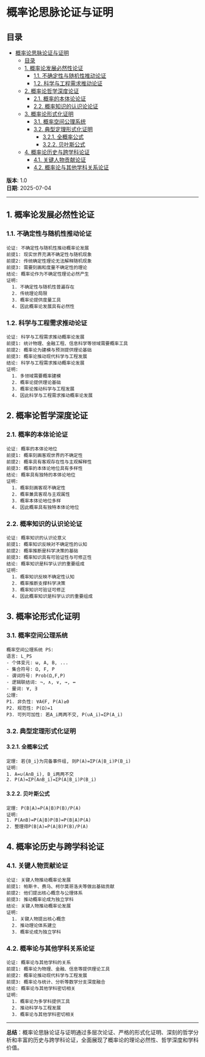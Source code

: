# 概率论思脉论证与证明

## 目录

- [概率论思脉论证与证明](#概率论思脉论证与证明)
  - [目录](#目录)
  - [1. 概率论发展必然性论证](#1-概率论发展必然性论证)
    - [1.1. 不确定性与随机性推动论证](#11-不确定性与随机性推动论证)
    - [1.2. 科学与工程需求推动论证](#12-科学与工程需求推动论证)
  - [2. 概率论哲学深度论证](#2-概率论哲学深度论证)
    - [2.1. 概率的本体论论证](#21-概率的本体论论证)
    - [2.2. 概率知识的认识论论证](#22-概率知识的认识论论证)
  - [3. 概率论形式化证明](#3-概率论形式化证明)
    - [3.1. 概率空间公理系统](#31-概率空间公理系统)
    - [3.2. 典型定理形式化证明](#32-典型定理形式化证明)
      - [3.2.1. 全概率公式](#321-全概率公式)
      - [3.2.2. 贝叶斯公式](#322-贝叶斯公式)
  - [4. 概率论历史与跨学科论证](#4-概率论历史与跨学科论证)
    - [4.1. 关键人物贡献论证](#41-关键人物贡献论证)
    - [4.2. 概率论与其他学科关系论证](#42-概率论与其他学科关系论证)

**版本**: 1.0  
**日期**: 2025-07-04

---

## 1. 概率论发展必然性论证

### 1.1. 不确定性与随机性推动论证

```philosophical
论证: 不确定性与随机性推动概率论发展
前提1: 现实世界充满不确定性与随机现象
前提2: 传统确定性理论无法解释随机现象
前提3: 需要刻画和度量不确定性的理论
结论: 概率论作为不确定性理论必然产生
证明:
  1. 不确定性与随机性普遍存在
  2. 传统理论局限
  3. 概率论提供度量工具
  4. 因此概率论发展具有必然性
```

### 1.2. 科学与工程需求推动论证

```scientific
论证: 科学与工程需求推动概率论发展
前提1: 统计物理、金融工程、信息科学等领域需要概率工具
前提2: 概率论为建模与预测提供理论基础
前提3: 概率论推动现代科学与工程发展
结论: 科学与工程需求推动概率论发展
证明:
  1. 多领域需要概率建模
  2. 概率论提供理论基础
  3. 概率论推动科学与工程发展
  4. 因此科学与工程需求推动概率论发展
```

## 2. 概率论哲学深度论证

### 2.1. 概率的本体论论证

```ontological
论证: 概率的本体论地位
前提1: 概率刻画客观世界的不确定性
前提2: 概率具有客观存在性与主观解释性
前提3: 概率的本体论地位具有多样性
结论: 概率具有独特的本体论地位
证明:
  1. 概率刻画客观不确定性
  2. 概率兼具客观与主观属性
  3. 概率本体论地位多样
  4. 因此概率具有独特本体论地位
```

### 2.2. 概率知识的认识论论证

```epistemological
论证: 概率知识的认识论意义
前提1: 概率知识反映对不确定性的认知
前提2: 概率推断是科学决策的基础
前提3: 概率知识具有可验证性与可修正性
结论: 概率知识是科学认识的重要组成
证明:
  1. 概率知识反映不确定性认知
  2. 概率推断支撑科学决策
  3. 概率知识可验证可修正
  4. 因此概率知识是科学认识的重要组成
```

## 3. 概率论形式化证明

### 3.1. 概率空间公理系统

```formal
概率空间公理系统 PS:
语言: L_PS
- 个体变元: ω, A, B, ...
- 集合符号: Ω, F, P
- 谓词符号: Prob(Ω,F,P)
- 逻辑联结词: ¬, ∧, ∨, →, ↔
- 量词: ∀, ∃
公理:
P1. 非负性: ∀A∈F, P(A)≥0
P2. 规范性: P(Ω)=1
P3. 可列可加性: 若A_i两两不交, P(∪A_i)=ΣP(A_i)
```

### 3.2. 典型定理形式化证明

#### 3.2.1. 全概率公式

```formal_proof
定理: 若{B_i}为完备事件组, 则P(A)=ΣP(A|B_i)P(B_i)
证明:
1. A=∪(A∩B_i), B_i两两不交
2. P(A)=ΣP(A∩B_i)=ΣP(A|B_i)P(B_i)
```

#### 3.2.2. 贝叶斯公式

```formal_proof
定理: P(B|A)=P(A|B)P(B)/P(A)
证明:
1. P(A∩B)=P(A|B)P(B)=P(B|A)P(A)
2. 整理得P(B|A)=P(A|B)P(B)/P(A)
```

## 4. 概率论历史与跨学科论证

### 4.1. 关键人物贡献论证

```historical
论证: 关键人物推动概率论发展
前提1: 帕斯卡、费马、柯尔莫哥洛夫等做出基础贡献
前提2: 他们提出核心概念与公理体系
前提3: 推动概率论成为独立学科
结论: 关键人物推动概率论发展
证明:
  1. 关键人物提出核心概念
  2. 推动理论体系建立
  3. 概率论成为独立学科
```

### 4.2. 概率论与其他学科关系论证

```interdisciplinary
论证: 概率论与其他学科的关系
前提1: 概率论为物理、金融、信息等提供理论工具
前提2: 概率论推动现代科学与工程发展
前提3: 概率论与统计、分析等数学分支深度融合
结论: 概率论与其他学科密切相关
证明:
  1. 概率论为多学科提供工具
  2. 推动科学与工程发展
  3. 概率论与其他学科密切相关
```

---
**总结**：概率论思脉论证与证明通过多层次论证、严格的形式化证明、深刻的哲学分析和丰富的历史与跨学科论证，全面展现了概率论的理论必然性、哲学深度和学科价值。

